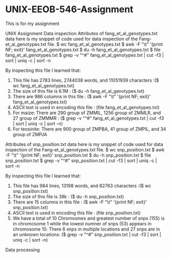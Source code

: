 # UNIX-EEOB-546-Assignment
This is for my assignment


UNIX Assignment
Data inspection
Attributes of fang_et_al_genotypes.txt data
here is my snippet of code used for data inspection of the Fang-et_al_genotypes.txt file.
$ wc fang_et_al_genotypes.txt
$ awk -F "\t" '{print NF; exit}' fang_et_al_genotypes.txt
$ du -h fang_et_al_genotypes.txt
$ file fang_et_al_genotypes.txt
$ grep -v "^#" fang_et_al_genotypes.txt | cut -f3 | sort | uniq -c | sort -n

By inspecting this file I learned that:
1. This file has 2783 lines, 2744038 words, and 11051939 characters :($ wc fang_et_al_genotypes.txt)
2. The size of this file is 6.1M : ($ du -h fang_et_al_genotypes.txt)
3. There are 986 columns in this file : ($ awk -F "\t" '{print NF; exit}' fang_et_al_genotypes.txt)
4. ASCII text is used in encoding this file : (file fang_et_al_genotypes.txt)
5. For maize: There are 290 group of ZMMIL, 1256 group of ZMMLR, and 27 group of ZMMMR : ($ grep -v "^#" fang_et_al_genotypes.txt | cut -f3 | sort | uniq -c | sort -n)
6. For teosinite: There are 900 group of ZMPBA, 41 group of ZMPIL, and 34 group of ZMPJA 

Attributes of snp_position.txt data
here is my snippet of code used for data inspection of the Fang-et_al_genotypes.txt file.
$ wc snp_position.txt
$ awk -F "\t" '{print NF; exit}' snp_position.txt
$ du -h snp_position.txt
$ file snp_position.txt
$ grep -v "^#" snp_position.txt | cut -f3 | sort | uniq -c | sort -n

By inspecting this file I learned that:
1. This file has 984 lines, 13198 words, and 82763 characters :($ wc snp_position.txt)
2. The size of this file is 38k : ($ du -h snp_position.txt)
3. There are 15 columns in this file : ($ awk -F "\t" '{print NF; exit}' snp_position.txt)
4. ASCII text is used in encoding this file : (file snp_position.txt)
5. We have a total of 10 Chromosmes and greatest number of snps (155) is in chromosome 1 while the lowest numner of snps (53) appears in chromosome 10. There 6 snps in multiple locations and 27 snps are in an unknown locations: ($ grep -v "^#" snp_position.txt | cut -f3 | sort | uniq -c | sort -n)


Data processing
